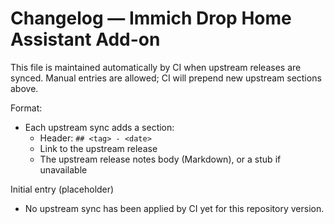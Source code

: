 # Changelog — Immich Drop Home Assistant Add-on

This file is maintained automatically by CI when upstream releases are synced.
Manual entries are allowed; CI will prepend new upstream sections above.

Format:
- Each upstream sync adds a section:
  - Header: `## <tag> - <date>`
  - Link to the upstream release
  - The upstream release notes body (Markdown), or a stub if unavailable

Initial entry (placeholder)
- No upstream sync has been applied by CI yet for this repository version.